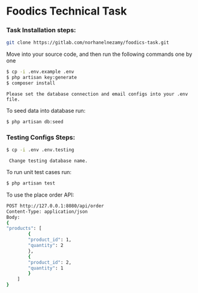 # Foodics Technical Task

### Task Installation steps:

```bash
git clone https://gitlab.com/norhanelnezamy/foodics-task.git
```
Move into your source code, and then run the following commands one by one
```bash
$ cp -i .env.example .env
$ php artisan key:generate
$ composer install
```

```Please set the database connection and email configs into your .env file.```

To seed data into database run:
```bash
$ php artisan db:seed
```

### Testing Configs Steps:
```bash
$ cp -i .env .env.testing
```

``` Change testing database name.```

To run unit test cases run:
```bash
$ php artisan test
```

To use the place order API:
```bash
POST http://127.0.0.1:8080/api/order
Content-Type: application/json
Body:
{
"products": [
        {
        "product_id": 1,
        "quantity": 2
        },
        {
        "product_id": 2,
        "quantity": 1
        }
    ]
}
```
